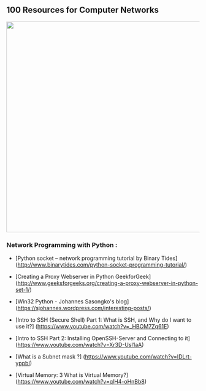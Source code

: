 ## 100 Resources for Computer Networks

<img src="http://www.fabuloussavers.com/new_wallpaper/Network_Datacenter_Wallpapers_freecomputerdesktopwallpaper_1366.jpg" width="550px" >

### Network Programming with Python :

- [Python socket – network programming tutorial by Binary Tides] (http://www.binarytides.com/python-socket-programming-tutorial/)

- [Creating a Proxy Webserver in Python GeekforGeek] (http://www.geeksforgeeks.org/creating-a-proxy-webserver-in-python-set-1/) 

- [Win32 Python - Johannes Sasongko's blog] (https://sjohannes.wordpress.com/interesting-posts/)

- [Intro to SSH (Secure Shell) Part 1: What is SSH, and Why do I want to use it?] (https://www.youtube.com/watch?v=_HBOM7Zq61E)

- [Intro to SSH Part 2: Installing OpenSSH-Server and Connecting to it] (https://www.youtube.com/watch?v=Xr3D-UsI1aA)

- [What is a Subnet mask ?] (https://www.youtube.com/watch?v=IDLrt-yppbI)

- [Virtual Memory: 3 What is Virtual Memory?] (https://www.youtube.com/watch?v=qlH4-oHnBb8)
